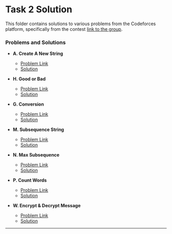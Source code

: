 # Task 2 Solution

This folder contains solutions to various problems from the Codeforces platform, specifically from the contest [link to the group](https://codeforces.com/group/MWSDmqGsZm/contest/219774).

### Problems and Solutions

- **A. Create A New String**
  - [Problem Link](https://codeforces.com/group/MWSDmqGsZm/contest/219856/problem/A)
  - [Solution](https://github.com/redaelsayied/IEEE-CS-Rookies-2024/blob/main/Task-2/CreateANewString.cpp)

- **H. Good or Bad**
  - [Problem Link](https://codeforces.com/group/MWSDmqGsZm/contest/219856/problem/H)
  - [Solution](https://github.com/redaelsayied/IEEE-CS-Rookies-2024/blob/main/Task-2/GoodOrBad.cpp)

- **G. Conversion**
  - [Problem Link](https://codeforces.com/group/MWSDmqGsZm/contest/219856/problem/G)
  - [Solution](https://github.com/redaelsayied/IEEE-CS-Rookies-2024/blob/main/Task-2/Conversion.cpp)

- **M. Subsequence String**
  - [Problem Link](https://codeforces.com/group/MWSDmqGsZm/contest/219856/problem/M)
  - [Solution](https://github.com/redaelsayied/IEEE-CS-Rookies-2024/blob/main/Task-2/SubsequenceString.cpp)

- **N. Max Subsequence**
  - [Problem Link](https://codeforces.com/group/MWSDmqGsZm/contest/219856/problem/N)
  - [Solution](https://github.com/redaelsayied/IEEE-CS-Rookies-2024/blob/main/Task-2/MaxSubsequence.cpp)

- **P. Count Words**
  - [Problem Link](https://codeforces.com/group/MWSDmqGsZm/contest/219856/problem/P)
  - [Solution](https://github.com/redaelsayied/IEEE-CS-Rookies-2024/blob/main/Task-2/CountWords.cpp)

- **W. Encrypt & Decrypt Message**
  - [Problem Link](https://codeforces.com/group/MWSDmqGsZm/contest/219856/problem/W)
  - [Solution](https://github.com/redaelsayied/IEEE-CS-Rookies-2024/blob/main/Task-2/EncryptAndDecryptMessage.cpp)

---
